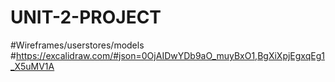 # UNIT-2-PROJECT

#Wireframes/userstores/models
#https://excalidraw.com/#json=0OjAIDwYDb9aO_muyBxO1,BgXiXpjEgxqEg1_X5uMV1A